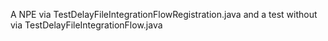 A NPE via TestDelayFileIntegrationFlowRegistration.java
and a test without via TestDelayFileIntegrationFlow.java
